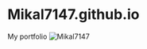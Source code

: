 # Mikal7147.github.io
 My portfolio
![Mikal7147](https://user-images.githubusercontent.com/93746428/157699292-2ef5ef86-40a6-4061-9e14-f257948dc2bd.jpg)

